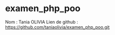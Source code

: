 # examen_php_poo

Nom : Tania OLIVIA
Lien de github : https://github.com/taniaolivia/examen_php_poo.git
